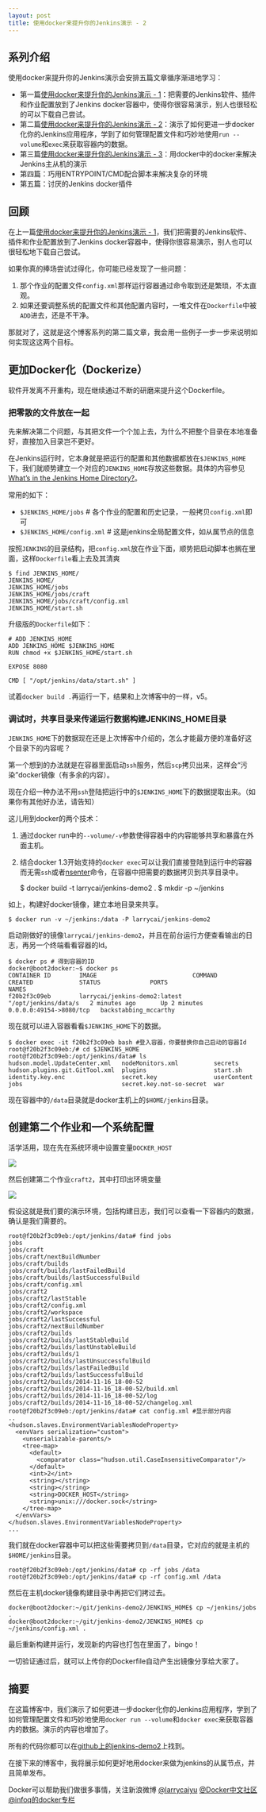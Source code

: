 ```yaml
---
layout: post
title: 使用docker来提升你的Jenkins演示 - 2 
---
```

## 系列介绍

使用docker来提升你的Jenkins演示会安排五篇文章循序渐进地学习：

* 第一篇[使用docker来提升你的Jenkins演示 - 1](http://www.larrycaiyu.com/2014/11/04/use-docker-for-your-jenkins-demo-1.html)：把需要的Jenkins软件、插件和作业配置放到了Jenkins docker容器中，使得你很容易演示，别人也很轻松的可以下载自己尝试。
* 第二篇[使用docker来提升你的Jenkins演示 - 2](http://www.larrycaiyu.com/2014/11/16/use-docker-for-your-jenkins-demo-2.html)：演示了如何更进一步docker化你的Jenkins应用程序，学到了如何管理配置文件和巧妙地使用`run --volume`和`exec`来获取容器内的数据。
* 第三篇[使用docker来提升你的Jenkins演示 - 3](http://www.larrycaiyu.com/2014/11/24/use-docker-for-your-jenkins-demo-3.html)：用docker中的docker来解决Jenkins主从机的演示
* 第四篇：巧用ENTRYPOINT/CMD配合脚本来解决复杂的环境
* 第五篇：讨厌的Jenkins docker插件


## 回顾

在上一篇[使用docker来提升你的Jenkins演示 - 1](http://www.larrycaiyu.com/2014/11/04/use-docker-for-your-jenkins-demo-1.html)，我们把需要的Jenkins软件、插件和作业配置放到了Jenkins docker容器中，使得你很容易演示，别人也可以很轻松地下载自己尝试。

如果你真的捧场尝试过得化，你可能已经发现了一些问题：

1. 那个作业的配置文件`config.xml`那样运行容器通过命令取到还是繁琐，不太直观。
2. 如果还要调整系统的配置文件和其他配置内容时，一堆文件在`Dockerfile`中被`ADD`进去，还是不干净。

那就对了，这就是这个博客系列的第二篇文章，我会用一些例子一步一步来说明如何实现这这两个目标。

## 更加Docker化（Dockerize）

软件开发离不开重构，现在继续通过不断的研磨来提升这个Dockerfile。

### 把零散的文件放在一起

先来解决第二个问题，与其把文件一个个加上去，为什么不把整个目录在本地准备好，直接加入目录岂不更好。

在Jenkins运行时，它本身就是把运行的配置和其他数据都放在`$JENKINS_HOME`下，我们就顺势建立一个对应的`JENKINS_HOME`存放这些数据。具体的内容参见[What’s in the Jenkins Home Directory?](http://jenkins-le-guide-complet.batmat.cloudbees.net/html/sec-hudson-home-directory-contents.html)。

常用的如下：

* `$JENKINS_HOME/jobs`        # 各个作业的配置和历史记录，一般拷贝`config.xml`即可
* `$JENKINS_HOME/config.xml`  # 这是jenkins全局配置文件，如从属节点的信息

按照`JENKINS`的目录结构，把`config.xml`放在作业下面，顺势把启动脚本也搁在里面，这样`Dockerfile`看上去及其清爽

	$ find JENKINS_HOME/
	JENKINS_HOME/
	JENKINS_HOME/jobs
	JENKINS_HOME/jobs/craft
	JENKINS_HOME/jobs/craft/config.xml
	JENKINS_HOME/start.sh

升级版的`Dockerfile`如下：

	# ADD JENKINS_HOME 
	ADD JENKINS_HOME $JENKINS_HOME
	RUN chmod +x $JENKINS_HOME/start.sh
	
	EXPOSE 8080
	
	CMD [ "/opt/jenkins/data/start.sh" ]

试着`docker build .`再运行一下，结果和上次博客中的一样，v5。

### 调试时，共享目录来传递运行数据构建JENKINS_HOME目录

`JENKINS_HOME`下的数据现在还是上次博客中介绍的，怎么才能最方便的准备好这个目录下的内容呢？

第一个想到的办法就是在容器里面启动`ssh`服务，然后`scp`拷贝出来，这样会“污染”docker镜像（有多余的内容）。

现在介绍一种办法不用`ssh`登陆把运行中的`$JENKINS_HOME`下的数据提取出来。（如果你有其他好办法，请告知）

这儿用到docker的两个技术：

1. 通过docker run中的`--volume/-v`参数使得容器中的内容能够共享和暴露在外面主机。
2. 结合docker 1.3开始支持的`docker exec`可以让我们直接登陆到运行中的容器而无需`ssh`或者[nsenter](https://github.com/jpetazzo/nsenter)命令，在容器中把需要的数据拷贝到共享目录中。

    $ docker build -t larrycai/jenkins-demo2 .
    $ mkdir -p ~/jenkins

如上，构建好docker镜像，建立本地目录来共享。

    $ docker run -v ~/jenkins:/data -P larrycai/jenkins-demo2

启动刚做好的镜像`larrycai/jenkins-demo2`，并且在前台运行方便查看输出的日志，再另一个终端看看容器的Id。

    $ docker ps # 得到容器的ID
	docker@boot2docker:~$ docker ps
	CONTAINER ID        IMAGE                           COMMAND                CREATED             STATUS              PORTS                     NAMES
	f20b2f3c09eb        larrycai/jenkins-demo2:latest   "/opt/jenkins/data/s   2 minutes ago       Up 2 minutes        0.0.0.0:49154->8080/tcp   backstabbing_mccarthy

现在就可以进入容器看看`$JENKINS_HOME`下的数据。

    $ docker exec -it f20b2f3c09eb bash #登入容器，你要替换你自己启动的容器Id
	root@f20b2f3c09eb:/# cd $JENKINS_HOME
	root@f20b2f3c09eb:/opt/jenkins/data# ls
	hudson.model.UpdateCenter.xml   nodeMonitors.xml          secrets
	hudson.plugins.git.GitTool.xml  plugins                   start.sh
	identity.key.enc                secret.key                userContent
	jobs                            secret.key.not-so-secret  war

现在容器中的`/data`目录就是docker主机上的`$HOME/jenkins`目录。

## 创建第二个作业和一个系统配置

活学活用，现在先在系统环境中设置变量`DOCKER_HOST`

![](http://www.larrycaiyu.com/images/jenkins-demo2-1.png)

然后创建第二个作业`craft2`，其中打印出环境变量

![](http://www.larrycaiyu.com/images/jenkins-demo2-2.png)

假设这就是我们要的演示环境，包括构建日志，我们可以查看一下容器内的数据，确认是我们需要的。

	root@f20b2f3c09eb:/opt/jenkins/data# find jobs
	jobs
	jobs/craft
	jobs/craft/nextBuildNumber
	jobs/craft/builds
	jobs/craft/builds/lastFailedBuild
	jobs/craft/builds/lastSuccessfulBuild
	jobs/craft/config.xml
	jobs/craft2
	jobs/craft2/lastStable
	jobs/craft2/config.xml
	jobs/craft2/workspace
	jobs/craft2/lastSuccessful
	jobs/craft2/nextBuildNumber
	jobs/craft2/builds
	jobs/craft2/builds/lastStableBuild
	jobs/craft2/builds/lastUnstableBuild
	jobs/craft2/builds/1
	jobs/craft2/builds/lastUnsuccessfulBuild
	jobs/craft2/builds/lastFailedBuild
	jobs/craft2/builds/lastSuccessfulBuild
	jobs/craft2/builds/2014-11-16_18-00-52
	jobs/craft2/builds/2014-11-16_18-00-52/build.xml
	jobs/craft2/builds/2014-11-16_18-00-52/log
	jobs/craft2/builds/2014-11-16_18-00-52/changelog.xml
	root@f20b2f3c09eb:/opt/jenkins/data# cat config.xml #显示部分内容
    ..
    <hudson.slaves.EnvironmentVariablesNodeProperty>
      <envVars serialization="custom">
        <unserializable-parents/>
        <tree-map>
          <default>
            <comparator class="hudson.util.CaseInsensitiveComparator"/>
          </default>
          <int>2</int>
          <string></string>
          <string></string>
          <string>DOCKER_HOST</string>
          <string>unix:///docker.sock</string>
        </tree-map>
      </envVars>
    </hudson.slaves.EnvironmentVariablesNodeProperty>
    ...

我们就在docker容器中可以把这些需要拷贝到`/data`目录，它对应的就是主机的`$HOME/jenkins`目录。

	root@f20b2f3c09eb:/opt/jenkins/data# cp -rf jobs /data
	root@f20b2f3c09eb:/opt/jenkins/data# cp -rf config.xml /data 
   
然后在主机docker镜像构建目录中再把它们拷过去。

	docker@boot2docker:~/git/jenkins-demo2/JENKINS_HOME$ cp ~/jenkins/jobs . 
	docker@boot2docker:~/git/jenkins-demo2/JENKINS_HOME$ cp ~/jenkins/config.xml .

最后重新构建并运行，发现新的内容也打包在里面了，bingo！

一切验证通过后，就可以上传你的Dockerfile自动产生出镜像分享给大家了。 

## 摘要

在这篇博客中，我们演示了如何更进一步docker化你的Jenkins应用程序，学到了如何管理配置文件和巧妙地使用`docker run --volume`和`docker exec`来获取容器内的数据。演示的内容也增加了。

所有的代码你都可以在[github上的jenkins-demo2](https://github.com/larrycai/docker-images/tree/master/jenkins-demo2)上找到。

在接下来的博客中，我将展示如何更好地用docker来做为jenkins的从属节点，并且简单发布。

Docker可以帮助我们做很多事情，关注新浪微博 [@larrycaiyu](http://weibo.com/larrycaiyu) [@Docker中文社区](http://weibo.com/dockboard) [@infoq的docker专栏](http://www.infoq.com/cn/dockers)
